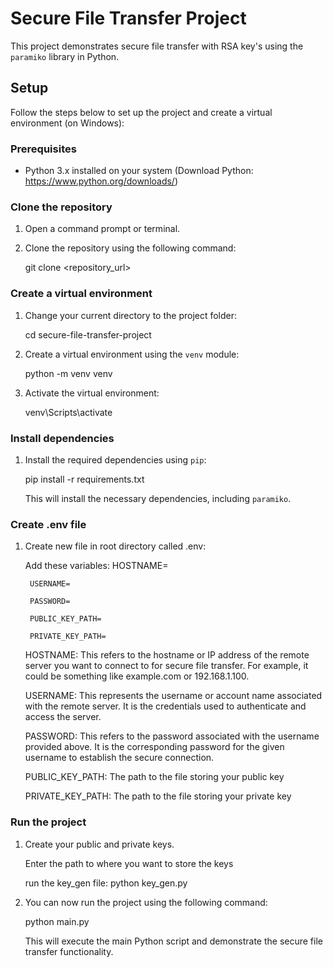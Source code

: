 # Secure File Transfer Project

This project demonstrates secure file transfer with RSA key's using the `paramiko` library in Python.

## Setup

Follow the steps below to set up the project and create a virtual environment (on Windows):

### Prerequisites

- Python 3.x installed on your system (Download Python: https://www.python.org/downloads/)

### Clone the repository

1. Open a command prompt or terminal.

2. Clone the repository using the following command:

   git clone <repository_url>

### Create a virtual environment

1. Change your current directory to the project folder:

   cd secure-file-transfer-project

2. Create a virtual environment using the `venv` module:

   python -m venv venv

3. Activate the virtual environment:

   venv\Scripts\activate

### Install dependencies

1. Install the required dependencies using `pip`:

   pip install -r requirements.txt

   This will install the necessary dependencies, including `paramiko`.

### Create .env file

1. Create new file in root directory called .env:

    Add these variables:
        HOSTNAME=
        
        USERNAME=
        
        PASSWORD=
        
        PUBLIC_KEY_PATH=
        
        PRIVATE_KEY_PATH=

    HOSTNAME: This refers to the hostname or IP address of the remote server you want to connect to for secure file transfer. For example, it could be something like example.com or 192.168.1.100.

    USERNAME: This represents the username or account name associated with the remote server. It is the credentials used to authenticate and access the server.

    PASSWORD: This refers to the password associated with the username provided above. It is the corresponding password for the given username to establish the secure connection.

    PUBLIC_KEY_PATH: The path to the file storing your public key
    
    PRIVATE_KEY_PATH: The path to the file storing your private key

### Run the project

1. Create your public and private keys.

    Enter the path to where you want to store the keys

    run the key_gen file: python key_gen.py

2. You can now run the project using the following command:

   python main.py

   This will execute the main Python script and demonstrate the secure file transfer functionality.
